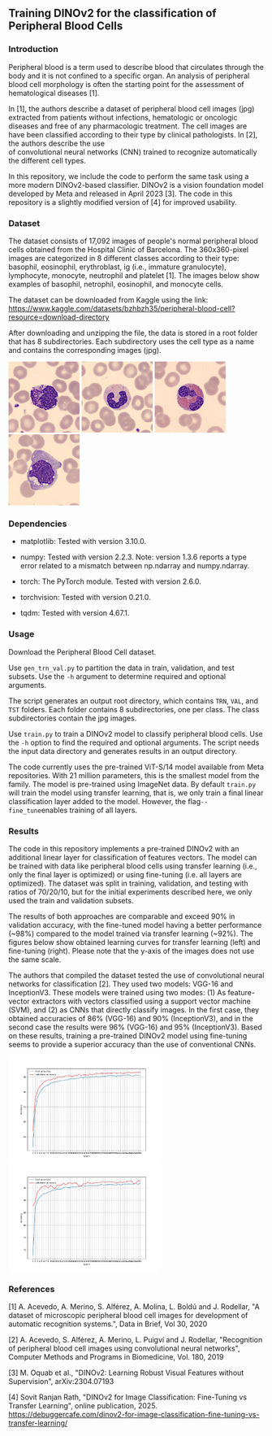 ## Training DINOv2 for the classification of Peripheral Blood Cells

### Introduction
Peripheral blood is a term used to describe blood that 
circulates through the body and it is not confined to a 
specific organ. An analysis of peripheral blood cell 
morphology is often the starting point for the 
assessment of hematological diseases [1]. 

In [1], the authors describe a dataset of 
peripheral blood cell images (jpg) extracted from patients 
without infections, hematologic or oncologic diseases and 
free of any pharmacologic treatment. The cell images are 
have been classified according to their type by 
clinical pathologists. In [2], the authors describe the use  
of convolutional neural networks (CNN) trained to recognize 
automatically the different cell types. 

In this repository, we include the code to perform the 
same task using a more modern DINOv2-based classifier. 
DINOv2 is a vision foundation model developed by Meta and 
released in April 2023 [3]. The code in this repository is a 
slightly modified version of [4] for improved usability.

### Dataset
The dataset consists of 17,092 images of people's normal peripheral 
blood cells obtained from the Hospital Clinic of Barcelona. 
The 360x360-pixel images are categorized in 8 different classes 
according to their type: 
basophil, eosinophil, erythroblast, ig (i.e., immature granulocyte), 
lymphocyte, monocyte, neutrophil and platelet [1]. The images 
below show examples of basophil, netrophil, eosinophil, and monocyte 
cells.

The dataset can be downloaded from Kaggle using the link:
https://www.kaggle.com/datasets/bzhbzh35/peripheral-blood-cell?resource=download-directory

After downloading and unzipping the file, the data is stored in a 
root folder that has 8 subdirectories. Each subdirectory uses the 
cell type as a name and contains the corresponding images (jpg). 

<p>
  <img src="Images/BA_22197.jpg" width="140" /> 
  <img src="Images/BNE_54028.jpg" width="140" />
  <img src="Images/EO_10150.jpg" width="140" />
  <img src="Images/MO_18963.jpg" width="140" /> 
</p>



### Dependencies

- matplotlib: Tested with version 3.10.0.

- numpy: Tested with version 2.2.3. Note: version 1.3.6 reports a type error 
related to a mismatch between np.ndarray and numpy.ndarray. 

- torch: The PyTorch module. Tested with version 2.6.0.

- torchvision: Tested with version 0.21.0.

- tqdm: Tested with version 4.67.1.

### Usage

Download the Peripheral Blood Cell dataset. 

Use `gen_trn_val.py` to partition the data in train, validation, and test subsets. 
Use the `-h` argument to determine required and optional arguments. 

The script generates an output root directory, which contains `TRN`, `VAL`, and `TST` 
folders. Each folder contains 8 subdirectories, one per class. The class subdirectories 
contain the jpg images. 

Use `train.py` to train a DINOv2 model to classify peripheral blood cells. Use the `-h` 
option to find the required and optional arguments. The script needs the input data 
directory and generates results in an output directory. 

The code currently uses the pre-trained ViT-S/14 model available from Meta repositories. 
With 21 million parameters, this is the smallest model from the family. The model 
is pre-trained using ImageNet data. By default `train.py` will train the model using 
transfer learning, that is, we only train a final linear classification layer added 
to the model. However, the flag`--fine_tune`enables training of all layers.

### Results
The code in this repository implements a pre-trained DINOv2 with an additional linear layer 
for classification of features vectors. The model can be trained with data like peripheral 
blood cells using transfer learning
(i.e., only the final layer is optimized) or using fine-tuning (i.e. all layers are optimized). 
The dataset was split in training, validation, and testing with ratios of 70/20/10, but for 
the initial experiments described here, we only used the train and validation subsets.

The results of both approaches are comparable and exceed 90% in validation accuracy, with the fine-tuned 
model having a better performance (~98%) compared to the model trained via transfer learning (~92%). 
The figures below show obtained learning curves for transfer learning (left) and fine-tuning (right).
Please note that the y-axis of the images does not use the same scale.

The authors that compiled the dataset tested the use of convolutional neural networks for 
classification [2]. They used two models: VGG-16 and InceptionV3. These models 
were trained using two modes: (1) As feature-vector extractors with vectors classified using a 
support vector machine (SVM), and (2) as CNNs that directly classify images. In the first 
case, they obtained accuracies of 86% (VGG-16) and 90% (InceptionV3), and in the second case the 
results were 96% (VGG-16) and 95% (InceptionV3). Based on these results, training a pre-trained 
DINOv2 model using fine-tuning seems to provide a superior accuracy than the use of conventional 
CNNs.

<p>
  <img src="Images/acc_transfer_learn.png" width="300" /> 
  <img src="Images/acc_fine_tune.png" width="300" />
</p>



### References
[1] A. Acevedo, A. Merino, S. Alférez, A. Molina, L. Boldú 
and J. Rodellar, "A dataset of microscopic peripheral blood 
cell images for development of automatic recognition systems.",
Data in Brief, Vol 30, 2020

[2] A. Acevedo, S. Alférez, A. Merino, L. Puigví and J. Rodellar, 
"Recognition of peripheral blood cell images using 
convolutional neural networks", Computer Methods and Programs in 
Biomedicine, Vol. 180, 2019

[3] M. Oquab et al., "DINOv2: Learning Robust Visual 
Features without Supervision", arXiv:2304.07193

[4] Sovit Ranjan Rath, "DINOv2 for Image Classification: Fine-Tuning
vs Transfer Learning", online publication, 2025.
https://debuggercafe.com/dinov2-for-image-classification-fine-tuning-vs-transfer-learning/
